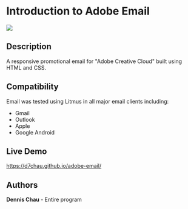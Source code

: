 # Introduction to Adobe Email

[![](https://github.com/d7chau/promotional-email/blob/main/img/adobe-thumbnail.png)](https://d7chau.github.io/adobe-email/)

## Description

A responsive promotional email for "Adobe Creative Cloud" built using HTML and CSS.

## Compatibility

Email was tested using Litmus in all major email clients including:

* Gmail
* Outlook 
* Apple 
* Google Android

## Live Demo

https://d7chau.github.io/adobe-email/

## Authors

**Dennis Chau** - Entire program
